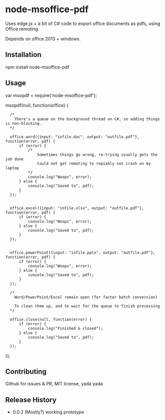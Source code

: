 node-msoffice-pdf
=================

Uses edge.js + a bit of C# code to export office documents
as pdfs, using Office remoting.

Depends on office 2013 + windows.

## Installation

  npm install node-msoffice-pdf
  
## Usage

   var msopdf = require('node-msoffice-pdf');
   
   msopdf(null, function(office) { 
   
      /*
        There's a queue on the background thread on C#, so adding things is non-blocking.
      */
      
      office.word({input: "infile.doc", output: "outfile.pdf"}, function(error, pdf) {
          if (error) {
              /* 
                  Sometimes things go wrong, re-trying usually gets the job done
                  Could not get remoting to repiably not crash on my laptop
              */
              console.log("Woops", error);
          } else {
              console.log("Saved to", pdf);
          }
      });
      
      
      office.excel({input: "infile.xlsx", output: "outfile.pdf"}, function(error, pdf) {
          if (error) {
              console.log("Woops", error);
          } else {
              console.log("Saved to", pdf);
          }
      });
      
      
      office.powerPoint({input: "infile.pptx", output: "outfile.pdf"}, function(error, pdf) {
          if (error) {
              console.log("Woops", error);
          } else {
              console.log("Saved to", pdf);
          }
      });
      
      /*
        Word/PowerPoint/Excel remain open (for faster batch conversion)
        
        To clean them up, and to wait for the queue to finish processing
      */
      
      office.close(null, function(error) {
          if (error) {
              console.log("Finished & closed");
          } else {
              console.log("Saved to", pdf);
          }
      });
   });

## Contributing

  Github for issues & PR, MIT license, yada yada
  
## Release History

* 0.0.2 (Mostly?) working prototype
